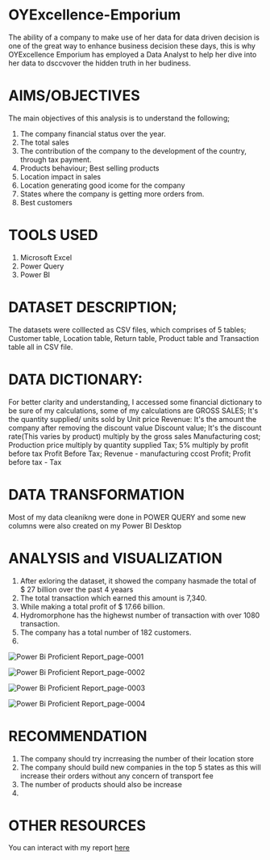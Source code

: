 # OYExcellence-Emporium
The ability of a company to make use of her data for data driven decision is one of the great way to enhance business decision these days, this is why OYExcellence Emporium has employed a Data Analyst to help her dive into her data to dsccvover the hidden truth in her budiness.
# AIMS/OBJECTIVES
The main objectives of this analysis is to understand the following;
1. The company financial status over the year.
2. The total sales
3. The contribution of the company to the development of the country, through tax payment.
4. Products behaviour; Best selling products
5. Location impact in sales
6. Location generating good icome for the company
7. States where the company is getting more orders from.
8. Best customers
# TOOLS USED
1. Microsoft Excel
2. Power Query
3. Power BI
# DATASET DESCRIPTION;
The datasets were colllected as CSV files, which comprises of 5 tables; Customer table, Location table, Return table, Product table and Transaction table all in CSV file.
# DATA DICTIONARY: 
For better clarity and understanding, I accessed some financial dictionary to be sure of my calculations, some of my calculations are
GROSS SALES; It's the quantity supplied/ units sold by Unit price
Revenue: It's the amount the company after removing the discount value
Discount value; It's the discount rate(This varies by product) multiply by the gross sales
Manufacturing cost; Production price multiply by quantity supplied
Tax; 5% multiply by profit before tax
Profit Before Tax; Revenue - manufacturing ccost
Profit; Profit before tax - Tax
# DATA TRANSFORMATION
Most of my data cleanikng were done in POWER QUERY and some new columns were also created on my Power BI Desktop
# ANALYSIS and VISUALIZATION
1. After exloring the dataset, it showed the company hasmade the total of $ 27 billion over the past 4 yeaars
2. The total transaction which earned this amount is 7,340.
3. While making a total profit of $ 17.66 billion.
4. Hydromorphone has the highewst number of transaction with over 1080 transaction.
5. The company has a total number of 182 customers.
6. 

![Power Bi Proficient Report_page-0001](https://github.com/Abu-Waqaas/OYExcellence-Emporium/assets/106377378/88cfed6f-1e71-4cdb-9f0b-407c7fa28d1b)

![Power Bi Proficient Report_page-0002](https://github.com/Abu-Waqaas/OYExcellence-Emporium/assets/106377378/e58efcf9-58f3-4ab8-8233-b0aa6d36a9a7)

![Power Bi Proficient Report_page-0003](https://github.com/Abu-Waqaas/OYExcellence-Emporium/assets/106377378/21b55fee-7968-420b-afd3-d0c44ad0c60b)

![Power Bi Proficient Report_page-0004](https://github.com/Abu-Waqaas/OYExcellence-Emporium/assets/106377378/b9b4ed89-6974-496e-a07c-f9e838cbe69a)

# RECOMMENDATION
1. The company should try incrreasing the number of their location store
2. The company should build new companies in the top 5 states as this will increase their orders without any  concern of transport fee
3. The number of products should also be increase
4. 

# OTHER RESOURCES
You can interact  with my report [here](https://app.powerbi.com/view?r=eyJrIjoiNjA3ZjBiNjktMTE1NC00MGFmLThiY2YtOWY4YzViNzBmMGY2IiwidCI6Ijg0YzMxY2EwLWFjM2ItNGVhZS1hZDExLTUxOWQ4MDIzM2U2ZiIsImMiOjZ9) 
